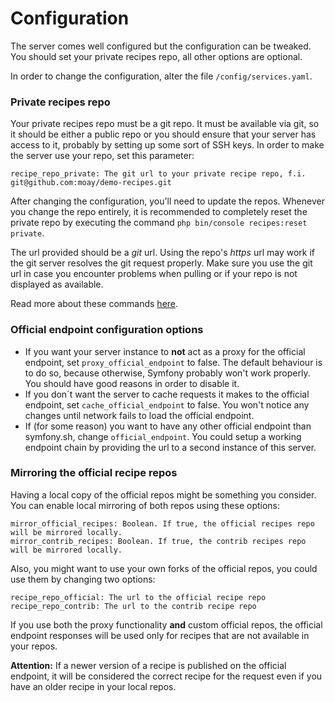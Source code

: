 # Configuration

The server comes well configured but the configuration can be tweaked. You should set your private recipes repo, all other options are optional.

In order to change the configuration, alter the file `/config/services.yaml`.

### Private recipes repo

Your private recipes repo must be a git repo. It must be available via git, so it should be either a public repo or you should ensure that your server has access to it, probably by setting up some sort of SSH keys. In order to make the server use your repo, set this parameter:

    recipe_repo_private: The git url to your private recipe repo, f.i. git@github.com:moay/demo-recipes.git
    
After changing the configuration, you'll need to update the repos. Whenever you change the repo entirely, it is recommended to completely reset the private repo by executing the command `php bin/console recipes:reset private`.

The url provided should be a *git* url. Using the repo's *https* url may work if the git server resolves the git request properly. Make sure you use the git url in case you encounter problems when pulling or if your repo is not displayed as available.

Read more about these commands [here](commands.md).

### Official endpoint configuration options

* If you want your server instance to **not** act as a proxy for the official endpoint, set `proxy_official_endpoint` to false. The default behaviour is to do so, because otherwise, Symfony probably won't work properly. You should have good reasons in order to disable it.     
* If you don´t want the server to cache requests it makes to the official endpoint, set `cache_official_endpoint` to false. You won't notice any changes until network fails to load the official endpoint.
* If (for some reason) you want to have any other official endpoint than symfony.sh, change `official_endpoint`. You could setup a working endpoint chain by providing the url to a second instance of this server.

### Mirroring the official recipe repos

Having a local copy of the official repos might be something you consider. You can enable local mirroring of both repos using these options:

    mirror_official_recipes: Boolean. If true, the official recipes repo will be mirrored locally.
    mirror_contrib_recipes: Boolean. If true, the contrib recipes repo will be mirrored locally.
    
Also, you might want to use your own forks of the official repos, you could use them by changing two options:

    recipe_repo_official: The url to the official recipe repo
    recipe_repo_contrib: The url to the contrib recipe repo

If you use both the proxy functionality **and** custom official repos, the official endpoint responses will be used only for recipes that are not available in your repos.

**Attention:** If a newer version of a recipe is published on the official endpoint, it will be considered the correct recipe for the request even if you have an older recipe in your local repos. 
